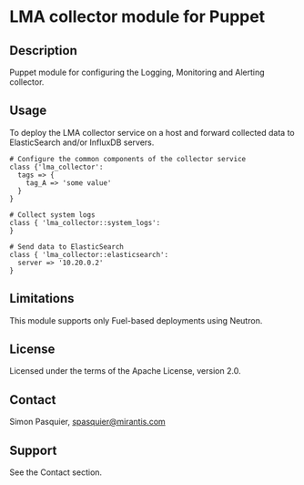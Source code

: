 LMA collector module for Puppet
===============================

Description
-----------

Puppet module for configuring the Logging, Monitoring and Alerting collector.

Usage
-----

To deploy the LMA collector service on a host and forward collected data to
ElasticSearch and/or InfluxDB servers.

```puppet
# Configure the common components of the collector service
class {'lma_collector':
  tags => {
    tag_A => 'some value'
  }
}

# Collect system logs
class { 'lma_collector::system_logs':
}

# Send data to ElasticSearch
class { 'lma_collector::elasticsearch':
  server => '10.20.0.2'
}
```

Limitations
-----------

This module supports only Fuel-based deployments using Neutron.

License
-------

Licensed under the terms of the Apache License, version 2.0.

Contact
-------

Simon Pasquier, <spasquier@mirantis.com>

Support
-------

See the Contact section.
